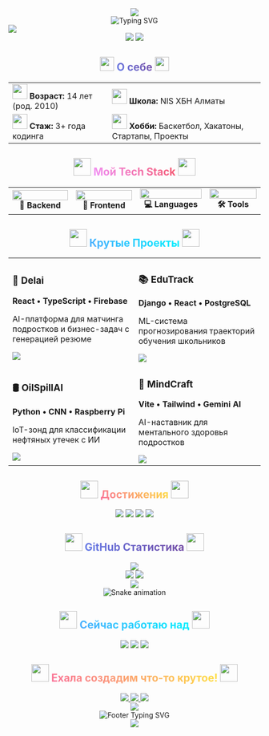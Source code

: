 <div align="center">
  <img src="https://capsule-render.vercel.app/api?type=waving&height=200&color=0:667eea,50:764ba2,100:f093fb&text=Привет,%20я%20Даниял!&fontColor=FFFFFF&fontSize=50&fontAlignY=35&animation=twinkling&stroke=FFFFFF&strokeWidth=2"/>
</div>


<div align="center">
  <img src="https://readme-typing-svg.herokuapp.com?font=Fira+Code&size=28&duration=3000&pause=1000&color=667EEA&center=true&vCenter=true&multiline=true&width=800&height=100&lines=14-летний+Full-Stack+Разработчик;ML-энтузиаст+и+Баскетболист+🏀;Из+солнечной+Алматы+🇰🇿;Создаю+будущее+через+код+💻" alt="Typing SVG" />
</div>


<img src="https://capsule-render.vercel.app/api?type=rect&height=1&color=gradient&customColorList=6"/>


<div align="center">
  <img src="https://komarev.com/ghpvc/?username=Danchouvzv&style=for-the-badge&color=blueviolet&label=PROFILE+VIEWS"/>
  <img src="https://img.shields.io/github/followers/Danchouvzv?style=for-the-badge&color=blue&labelColor=1a1a1a"/>
</div>


<h2 align="center">
  <img src="https://media.giphy.com/media/hvRJCLFzcasrR4ia7z/giphy.gif" width="28">
  <span style="background: linear-gradient(45deg, #667eea, #764ba2); -webkit-background-clip: text; -webkit-text-fill-color: transparent;">О себе</span>
  <img src="https://media.giphy.com/media/hvRJCLFzcasrR4ia7z/giphy.gif" width="28">
</h2>

<div align="center">
  <table>
    <tr>
      <td>
        <img src="https://media.giphy.com/media/WUlplcMpOCEmTGBtBW/giphy.gif" width="30"> 
        <b>Возраст:</b> 14 лет (род. 2010)
      </td>
      <td>
        <img src="https://media.giphy.com/media/fYSnHlufseco8Fh93Z/giphy.gif" width="30"> 
        <b>Школа:</b> NIS ХБН Алматы
      </td>
    </tr>
    <tr>
      <td>
        <img src="https://media.giphy.com/media/LnQjpWaON8nhr21vNW/giphy.gif" width="30"> 
        <b>Стаж:</b> 3+ года кодинга
      </td>
      <td>
        <img src="https://media.giphy.com/media/IdyAQJVN2kVPNUrojM/giphy.gif" width="30"> 
        <b>Хобби:</b> Баскетбол, Хакатоны, Стартапы, Проекты
      </td>
    </tr>
  </table>
</div>


<h2 align="center">
  <img src="https://media.giphy.com/media/iY8CRBdQXODJSCERIr/giphy.gif" width="35">
  <span style="background: linear-gradient(45deg, #f093fb, #f5576c); -webkit-background-clip: text; -webkit-text-fill-color: transparent;">Мой Tech Stack</span>
  <img src="https://media.giphy.com/media/iY8CRBdQXODJSCERIr/giphy.gif" width="35">
</h2>

<div align="center">
  <table>
    <tr>
      <td align="center" width="200">
        <img src="https://skillicons.dev/icons?i=python,django,flask,fastapi" width="100%"/>
        <br><b>🚀 Backend</b>
      </td>
      <td align="center" width="200">
        <img src="https://skillicons.dev/icons?i=react,nextjs,tailwind,vite" width="100%"/>
        <br><b>🎨 Frontend</b>
      </td>
      <td align="center" width="200">
        <img src="https://skillicons.dev/icons?i=cpp,python,typescript,java" width="100%"/>
        <br><b>💻 Languages</b>
      </td>
      <td align="center" width="200">
        <img src="https://skillicons.dev/icons?i=postgresql,firebase,docker,git" width="100%"/>
        <br><b>🛠️ Tools</b>
      </td>
    </tr>
  </table>
</div>


<h2 align="center">
  <img src="https://media.giphy.com/media/QssGEmpkyEOhBCb7e1/giphy.gif" width="35">
  <span style="background: linear-gradient(45deg, #4facfe, #00f2fe); -webkit-background-clip: text; -webkit-text-fill-color: transparent;">Крутые Проекты</span>
  <img src="https://media.giphy.com/media/QssGEmpkyEOhBCb7e1/giphy.gif" width="35">
</h2>

<div align="center">
  <table>
    <tr>
      <td width="50%">
        <h3>🤖 Delai</h3>
        <p><b>React • TypeScript • Firebase</b></p>
        <p>AI-платформа для матчинга подростков и бизнес-задач с генерацией резюме</p>
        <img src="https://img.shields.io/badge/Status-🚀%20Live-success?style=for-the-badge"/>
      </td>
      <td width="50%">
        <h3>📚 EduTrack</h3>
        <p><b>Django • React • PostgreSQL</b></p>
        <p>ML-система прогнозирования траекторий обучения школьников</p>
        <img src="https://img.shields.io/badge/Status-🔥%20Active-orange?style=for-the-badge"/>
      </td>
    </tr>
    <tr>
      <td width="50%">
        <h3>🛢️ OilSpillAI</h3>
        <p><b>Python • CNN • Raspberry Pi</b></p>
        <p>IoT-зонд для классификации нефтяных утечек с ИИ</p>
        <img src="https://img.shields.io/badge/Status-🏆%20Award-gold?style=for-the-badge"/>
      </td>
      <td width="50%">
        <h3>🧠 MindCraft</h3>
        <p><b>Vite • Tailwind • Gemini AI</b></p>
        <p>AI-наставник для ментального здоровья подростков</p>
        <img src="https://img.shields.io/badge/Status-💡%20Beta-blue?style=for-the-badge"/>
      </td>
    </tr>
  </table>
</div>


<h2 align="center">
  <img src="https://media.giphy.com/media/W5eoZHPpUx9sapR0eu/giphy.gif" width="35">
  <span style="background: linear-gradient(45deg, #fa709a, #fee140); -webkit-background-clip: text; -webkit-text-fill-color: transparent;">Достижения</span>
  <img src="https://media.giphy.com/media/W5eoZHPpUx9sapR0eu/giphy.gif" width="35">
</h2>

<div align="center">
  <img src="https://img.shields.io/badge/🏆%20FTC%20Robotics-Engineer-FFD700?style=for-the-badge&logo=robot&logoColor=white"/>
  <img src="https://img.shields.io/badge/🥇%20Hackathon-Winner-FF6B6B?style=for-the-badge&logo=trophy&logoColor=white"/>
  <img src="https://img.shields.io/badge/💰%20Startup-Investor-4ECDC4?style=for-the-badge&logo=money&logoColor=white"/>
  <img src="https://img.shields.io/badge/🌐%20Web%20Club-Leader%2090+-45B7D1?style=for-the-badge&logo=users&logoColor=white"/>
</div>


<h2 align="center">
  <img src="https://media.giphy.com/media/iY8CRBdQXODJSCERIr/giphy.gif" width="35">
  <span style="background: linear-gradient(45deg, #667eea, #764ba2); -webkit-background-clip: text; -webkit-text-fill-color: transparent;">GitHub Статистика</span>
  <img src="https://media.giphy.com/media/iY8CRBdQXODJSCERIr/giphy.gif" width="35">
</h2>

<div align="center">
  <img src="https://github-readme-streak-stats.herokuapp.com?user=Danchouvzv&theme=radical&hide_border=true&stroke=0000&background=0D1117&ring=667eea&fire=f093fb&currStreakLabel=667eea"/>
</div>

<div align="center">
  <img src="https://github-readme-stats.vercel.app/api?username=Danchouvzv&show_icons=true&theme=radical&hide_border=true&bg_color=0D1117&title_color=667eea&icon_color=f093fb&text_color=ffffff&count_private=true"/>
  <img src="https://github-readme-stats.vercel.app/api/top-langs/?username=Danchouvzv&layout=compact&theme=radical&hide_border=true&bg_color=0D1117&title_color=667eea&text_color=ffffff"/>
</div>

<div align="center">
  <img src="https://github-readme-activity-graph.vercel.app/graph?username=Danchouvzv&theme=react-dark&bg_color=0D1117&color=667eea&line=f093fb&point=ffffff&area=true&hide_border=true"/>
</div>


<div align="center">
  <img src="https://github.com/Danchouvzv/Danchouvzv/blob/output/github-contribution-grid-snake.svg" alt="Snake animation" />
</div>


<h2 align="center">
  <img src="https://media.giphy.com/media/VgCDAzcKvsR6OM0uWg/giphy.gif" width="35">
  <span style="background: linear-gradient(45deg, #4facfe, #00f2fe); -webkit-background-clip: text; -webkit-text-fill-color: transparent;">Сейчас работаю над</span>
  <img src="https://media.giphy.com/media/VgCDAzcKvsR6OM0uWg/giphy.gif" width="35">
</h2>

<div align="center">
  <img src="https://img.shields.io/badge/🚢%20SaaS%20MVP-Next.js%20+%20Django-667eea?style=for-the-badge&logo=rocket&logoColor=white"/>
  <img src="https://img.shields.io/badge/🌐%20Open%20Source-AI%20EdTech-f093fb?style=for-the-badge&logo=github&logoColor=white"/>
  <img src="https://img.shields.io/badge/🤖%20ML%20Research-Computer%20Vision-4facfe?style=for-the-badge&logo=tensorflow&logoColor=white"/>
</div>


<h2 align="center">
  <img src="https://media.giphy.com/media/LnQjpWaON8nhr21vNW/giphy.gif" width="35">
  <span style="background: linear-gradient(45deg, #fa709a, #fee140); -webkit-background-clip: text; -webkit-text-fill-color: transparent;">Ехала создадим что-то крутое!</span>
  <img src="https://media.giphy.com/media/LnQjpWaON8nhr21vNW/giphy.gif" width="35">
</h2>

<div align="center">
  <a href="mailto:talatovdaniyal@gmail.com">
    <img src="https://img.shields.io/badge/Gmail-D14836?style=for-the-badge&logo=gmail&logoColor=white&labelColor=D14836"/>
  </a>
  <a href="https://t.me/danchouvzv">
    <img src="https://img.shields.io/badge/Telegram-2CA5E0?style=for-the-badge&logo=telegram&logoColor=white&labelColor=2CA5E0"/>
  </a>
  <a href="https://linkedin.com/in/danchouvzv">
    <img src="https://img.shields.io/badge/LinkedIn-0077B5?style=for-the-badge&logo=linkedin&logoColor=white&labelColor=0077B5"/>
  </a>
</div>


<div align="center">
  <img src="https://capsule-render.vercel.app/api?type=waving&height=120&color=0:667eea,50:764ba2,100:f093fb&section=footer&animation=twinkling"/>
</div>

<div align="center">
  <img src="https://readme-typing-svg.herokuapp.com?font=Fira+Code&size=18&duration=4000&pause=1000&color=667EEA&center=true&vCenter=true&width=600&lines=Спасибо+за+посещение+моего+профиля!;Давайте+создадим+будущее+вместе+🚀;Код+–+это+поэзия+в+движении+💻" alt="Footer Typing SVG" />
</div>

<div align="center">
  <img src="https://img.shields.io/badge/Made%20with-❤️%20and%20lots%20of%20☕-667eea?style=for-the-badge&logo=coffee&logoColor=white"/>
</div>


